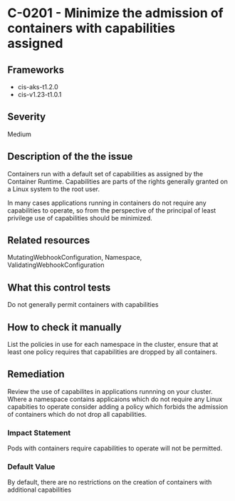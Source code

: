 # C-0201 - Minimize the admission of containers with capabilities assigned

## Frameworks
* cis-aks-t1.2.0
* cis-v1.23-t1.0.1
 
## Severity
Medium

## Description of the the issue
Containers run with a default set of capabilities as assigned by the Container Runtime. Capabilities are parts of the rights generally granted on a Linux system to the root user.

 In many cases applications running in containers do not require any capabilities to operate, so from the perspective of the principal of least privilege use of capabilities should be minimized.
 
## Related resources
MutatingWebhookConfiguration, Namespace, ValidatingWebhookConfiguration
 
## What this control tests 
Do not generally permit containers with capabilities
 
## How to check it manually 
List the policies in use for each namespace in the cluster, ensure that at least one policy requires that capabilities are dropped by all containers.
 
## Remediation
Review the use of capabilites in applications runnning on your cluster. Where a namespace contains applicaions which do not require any Linux capabities to operate consider adding a policy which forbids the admission of containers which do not drop all capabilities.
 
### Impact Statement
Pods with containers require capabilities to operate will not be permitted.
 
### Default Value
By default, there are no restrictions on the creation of containers with additional capabilities
 
